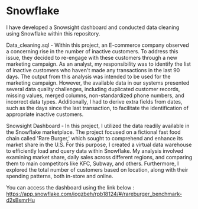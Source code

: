 # Snowflake
I have developed a Snowsight dashboard and conducted data cleaning using Snowflake within this repository.

Data_cleaning.sql - Within this project, an E-commerce company observed a concerning rise in the number of inactive customers. To address this issue, they decided to re-engage with these customers through a new marketing campaign. As an analyst, my responsibility was to identify the list of inactive customers who haven't made any transactions in the last 90 days. The output from this analysis was intended to be used for the marketing campaign. However, the available data in our systems presented several data quality challenges, including duplicated customer records, missing values, merged columns, non-standardized phone numbers, and incorrect data types. Additionally, I had to derive extra fields from dates, such as the days since the last transaction, to facilitate the identification of appropriate inactive customers.

Snowsight Dashboard - In this project, I utilized the data readily available in the Snowflake marketplace. The project focused on a fictional fast food chain called 'Rare Burger,' which sought to comprehend and enhance its market share in the U.S. For this purpose, I created a virtual data warehouse to efficiently load and query data within Snowflake. My analysis involved examining market share, daily sales across different regions, and comparing them to main competitors like KFC, Subway, and others. Furthermore, I explored the total number of customers based on location, along with their spending patterns, both in-store and online.

You can access the dashboard using the link below :
https://app.snowflake.com/iogzbeh/rpb18124/#/rareburger_benchmark-d2sBsmrHu
